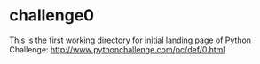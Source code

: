 # challenge0

This is the first working directory for initial landing page of Python Challenge:
http://www.pythonchallenge.com/pc/def/0.html
